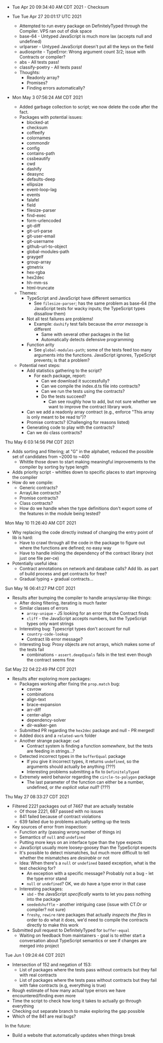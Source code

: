 - Tue Apr 20 09:34:40 AM CDT 2021 - Checksum

- Tue Tue Apr 27 20:01:17 UTC 2021
  - Attempted to run every package on DefinitelyTyped through the Compiler. VPS ran out of disk space
  - base-64 - Untyped JavaScript is much more lax (accepts null and undefined)
  - urlparser - Untyped JavaScript doesn't put all the keys on the field
  - audiosprite - TypeError: Wrong argument count 3/2; issue with Contracts or compiler?
  - abs - All tests pass!
  - classify-poetry - All tests pass!
  - Thoughts:
    - Readonly array?
    - Promises?
    - Finding errors automatically?
- Mon May 3 07:56:24 AM CDT 2021
  - Added garbage collection to script; we now delete the code after the fact.
  - Packages with potential issues:
    - blocked-at
    - checksum
    - coffeeify
    - colornames
    - commondir
    - config
    - contains-path
    - cssbeautify
    - cwd
    - dashify
    - deasync
    - defaults-deep
    - ellipsize
    - event-loop-lag
    - events
    - falafel
    - field
    - filesize-parser
    - find-exec
    - form-urlencoded
    - git-diff
    - git-url-parse
    - git-user-email
    - git-username
    - github-url-to-object
    - global-modules-path
    - graygelf
    - group-array
    - gtmetrix
    - hex-rgba
    - hex2dec
    - hh-mm-ss
    - html-truncate
  - Themes:
    - TypeScript and JavaScript have different semantics
      - See `filesize-parser`; has the same problem as base-64 (the JavaScript tests for wacky inputs; the TypeScript types dissallow them)
    - Not all test failures are problems!
      - Example: `dashify` test fails because the _error message_ is different
        - Same with several other packages in the list
        - Automatically detects defensive programming
    - Function arity
      - See `global-modules-path`; some of the tests feed too many arguments into the functions. JavaScript ignores, TypeScript prevents; is that a problem?
  - Potential next steps:
    - Add statistics gathering to the script?
      - For each package, report:
        - Can we download it successfully?
        - Can we compile the index.d.ts file into contracts?
        - Can we run the tests using the contracts?
        - Do the tests succeed?
          - Can see roughly how to add, but not sure whether we want to improve the contract library work.
    - Can we add a readonly array contract (e.g., enforce "This array is only meant to be read to")?
    - Promise contracts? (Challenging for reasons listed)
    - Generating code to play with the contracts?
    - Can we do class contracts?

Thu May 6 03:14:56 PM CDT 2021

- Adds sorting and filtering; at "G" in the alphabet, reduced the possible set of candidates from ~2000 to ~400
  - Whittle those down to start making meaningful improvements to the compiler by sorting by type length
- Adds priority script - whittles down to specific places to start improving the compiler
- How do we compile:
  - Generic contracts?
  - ArrayLike contracts?
  - Promise contracts?
  - Class contracts?
  - How do we handle when the type definitions don't export some of the features in the module being tested?

Mon May 10 11:26:40 AM CDT 2021

- Why replacing the code directly instead of changing the entry point of lib is hard:
  - Have to crawl through all the code in the package to figure out where the functions are defined; no easy way
  - Have to handle inlining the dependency of the contract library (not just one file per-ce)
- Potentially useful idea:
  - Contract annotations on network and database calls? Add lib. as part of build process and get contracts for free?
  - Gradual typing + gradual contracts...

Sun May 16 06:41:27 PM CDT 2021

- Results after bumping the compiler to handle arrays/array-like things:
  - After doing filtering, iterating is much faster
  - Similar classes of errors
    - `array-unique` - JS looking for an error that the Contract finds
    - `cliff` - the JavaScript accepts numbers, but the TypeScript types only want strings
  - Interesting bug: Typescript types don't account for null
    - `country-code-lookup`
    - Contract lib error message?
  - Interesting bug: Proxy objects are not arrays, which makes some of the tests fail
    - combinations - `assert.deepEquals` fails in the test even though the contract seems fine

Sat May 22 04:22:49 PM CDT 2021

- Results after exploring more packages:
  - Packages working after fixing the `prop.match` bug:
    - csvrow
    - combinations
    - align-text
    - brace-expansion
    - arr-diff
    - center-align
    - dependency-solver
    - dir-walker-gen
  - Submitted PR regarding the `hex2dec` package and null - PR merged!
  - Added docs and a `related-work` folder
  - Another strange package: `cwd`
    - Contract system is finding a function _somewhere_, but the tests are feeding in strings...?
  - Detected incorrect types in the `bufferEqual` package
    - If you give it incorrect types, it returns `undefined`, so the arguments should actually be anything (???)
    - Interesting problems submitting a fix to `DefinitelyTyped`
  - Extremely weird behavior regarding the `circle-to-polygon` package
    - The last parameter of the function can either be a number, undefined, or _the explicit value null_? (???)

Thu May 27 08:33:27 CDT 2021

- Filtered 2221 packages out of 7467 that are actually testable
  - Of those 2221, 687 passed with no issues
  - 841 failed because of contract violations
  - 639 failed due to problems actually setting up the tests
- Key sources of error from inspection:
  - Function arity (passing wrong number of things in)
  - Semantics of `null` and `undefined`
  - Putting more keys on an interface type than the type expects
  - JavaScript usually more loosey-goosey than the TypeScript expects
  - It's possible to detect mismatches, but much more difficult to tell whether the mismatches are _desirable_ or not
  - Idea: When there's a `null` or `undefined` based exception, what is the test checking for?
    - An exception with a specific message? Probably not a bug - let the type error stand
    - `null` or `undefined`? OK, we _do_ have a type error in that case
  - Interesting packages:
    - `sbd` - the JavaScript _specifically_ wants to let you pass nothing into the package
    - `seededshuffle` - another intriguing case (issue with CT.Or or compiler? not sure)
    - `freshy`, `rewire` rare packages that actually _inspects the files_ in order to do what it does, we'd need to compile the contracts directly to make this work
- Submitted pull request to DefinitelyTyped for `buffer-equal`
  - Waiting on feedback from maintainers - goal is to either start a conversation about TypeScript semantics or see if changes are merged into project

Tue Jun 1 09:24:44 CDT 2021

- Intersection of 152 and negation of 153:
  - List of packages where the tests pass without contracts but they fail with real contracts
  - List of packages where the tests pass without contracts but they fail with fake contracts (e.g, everything is true)
- Rough estimate of how many actual type errors we have encountered/finding even more
- Time the script to check how long it takes to actually go through everything
- Checking out separate branch to make exploring the gap possible
- Which of the 841 are real bugs?

In the future:

- Build a website that automatically updates when things break
